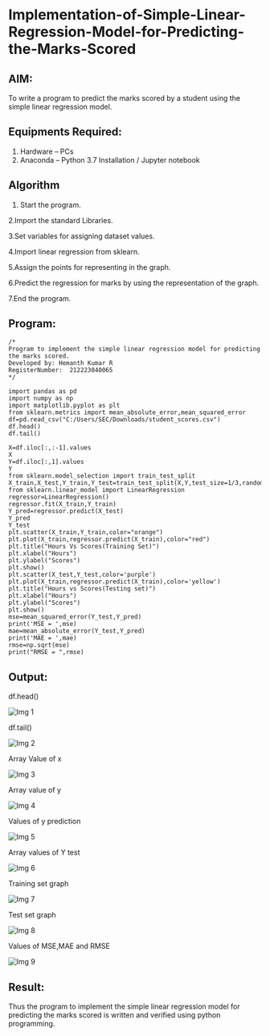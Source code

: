 # Implementation-of-Simple-Linear-Regression-Model-for-Predicting-the-Marks-Scored

## AIM:
To write a program to predict the marks scored by a student using the simple linear regression model.

## Equipments Required:
1. Hardware – PCs
2. Anaconda – Python 3.7 Installation / Jupyter notebook

## Algorithm
1. Start the program.

2.Import the standard Libraries.

3.Set variables for assigning dataset values.

4.Import linear regression from sklearn.

5.Assign the points for representing in the graph.

6.Predict the regression for marks by using the representation of the graph.

7.End the program. 

## Program:
```
/*
Program to implement the simple linear regression model for predicting the marks scored.
Developed by: Hemanth Kumar R
RegisterNumber:  212223040065
*/
```
```
import pandas as pd
import numpy as np
import matplotlib.pyplot as plt
from sklearn.metrics import mean_absolute_error,mean_squared_error
df=pd.read_csv("C:/Users/SEC/Downloads/student_scores.csv")
df.head()
df.tail()
```
```
X=df.iloc[:,:-1].values
X
Y=df.iloc[:,1].values
Y
from sklearn.model_selection import train_test_split
X_train,X_test,Y_train,Y_test=train_test_split(X,Y,test_size=1/3,random_state=0)
from sklearn.linear_model import LinearRegression
regressor=LinearRegression()
regressor.fit(X_train,Y_train)
Y_pred=regressor.predict(X_test)
Y_pred
Y_test
plt.scatter(X_train,Y_train,color="orange")
plt.plot(X_train,regressor.predict(X_train),color="red")
plt.title("Hours Vs Scores(Training Set)")
plt.xlabel("Hours")
plt.ylabel("Scores")
plt.show()
plt.scatter(X_test,Y_test,color='purple')
plt.plot(X_train,regressor.predict(X_train),color='yellow')
plt.title("Hours vs Scores(Testing set)")
plt.xlabel("Hours")
plt.ylabel("Scores")
plt.show()
mse=mean_squared_error(Y_test,Y_pred)
print('MSE = ',mse)
mae=mean_absolute_error(Y_test,Y_pred)
print('MAE = ',mae)
rmse=np.sqrt(mse)
print("RMSE = ",rmse)  
```
## Output:

df.head()

![Img 1](https://github.com/user-attachments/assets/4d2b8c72-002a-4022-8714-a7f3cc2a1d84)

df.tail()

![Img 2](https://github.com/user-attachments/assets/91ab9f11-f306-401f-a296-873a68eaaadc)

Array Value of x

![Img 3](https://github.com/user-attachments/assets/a98b06e4-a0cd-4bdd-ad02-0b847771f995)

Array value of y

![Img 4](https://github.com/user-attachments/assets/3053a226-59f6-41a8-b390-eb5b57ecfb90)

Values of y prediction

![Img 5](https://github.com/user-attachments/assets/058f8571-0703-437c-bf9e-3783772fd4a1)

Array values of Y test

![Img 6](https://github.com/user-attachments/assets/93840ff2-1ff3-4e6b-878f-08c5ae2a9ae4)

Training set graph

![Img 7](https://github.com/user-attachments/assets/5c13c02e-e4d2-45dd-b709-039e52e8edd5)

Test set graph

![Img 8](https://github.com/user-attachments/assets/6fc08e7f-e1b8-4eaf-a9dc-c28477d503d3)

Values of MSE,MAE and RMSE

![Img 9](https://github.com/user-attachments/assets/6c3b265d-59ec-434f-9b9f-4c53d1348981)

## Result:
Thus the program to implement the simple linear regression model for predicting the marks scored is written and verified using python programming.
